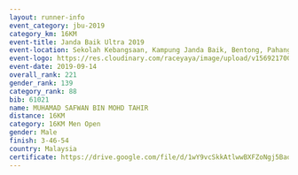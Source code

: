 ```yaml
---
layout: runner-info 
event_category: jbu-2019 
category_km: 16KM 
event-title: Janda Baik Ultra 2019
event-location: Sekolah Kebangsaan, Kampung Janda Baik, Bentong, Pahang, Malaysia 
event-logo: https://res.cloudinary.com/raceyaya/image/upload/v1569217009/logo/janda-baik_vch1pc.jpg 
event-date: 2019-09-14 
overall_rank: 221
gender_rank: 139
category_rank: 88
bib: 61021
name: MUHAMAD SAFWAN BIN MOHD TAHIR
distance: 16KM
category: 16KM Men Open
gender: Male
finish: 3-46-54
country: Malaysia
certificate: https://drive.google.com/file/d/1wY9vcSkkAtlwwBXFZoNgj5Baq4CJ_7bV/view?usp=sharing
---
```

